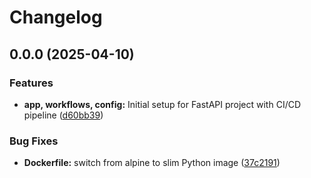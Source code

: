 # Changelog

## 0.0.0 (2025-04-10)


### Features

* **app, workflows, config:** Initial setup for FastAPI project with CI/CD pipeline ([d60bb39](https://github.com/FelizCoder/crewstand.LGBMClassifier/commit/d60bb393cba4a4675845aeb02ccc3f8e8300201e))


### Bug Fixes

* **Dockerfile:** switch from alpine to slim Python image ([37c2191](https://github.com/FelizCoder/crewstand.LGBMClassifier/commit/37c2191dc934b0dbad29a2f76767cb00c1249025))
